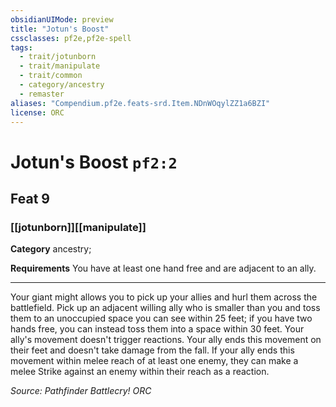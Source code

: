 ```yaml
---
obsidianUIMode: preview
title: "Jotun's Boost"
cssclasses: pf2e,pf2e-spell
tags:
  - trait/jotunborn
  - trait/manipulate
  - trait/common
  - category/ancestry
  - remaster
aliases: "Compendium.pf2e.feats-srd.Item.NDnWOqylZZ1a6BZI"
license: ORC
---
```

# Jotun's Boost `pf2:2`
## Feat 9
### [[jotunborn]][[manipulate]]

**Category** ancestry; 




**Requirements** You have at least one hand free and are adjacent to an ally.

* * *

Your giant might allows you to pick up your allies and hurl them across the battlefield. Pick up an adjacent willing ally who is smaller than you and toss them to an unoccupied space you can see within 25 feet; if you have two hands free, you can instead toss them into a space within 30 feet. Your ally's movement doesn't trigger reactions. Your ally ends this movement on their feet and doesn't take damage from the fall. If your ally ends this movement within melee reach of at least one enemy, they can make a melee Strike against an enemy within their reach as a reaction.

*Source: Pathfinder Battlecry!*
*ORC*